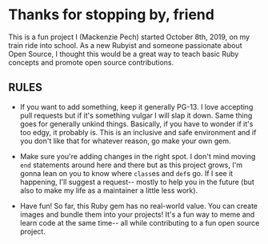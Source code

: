 # Thanks for stopping by, friend

This is a fun project I (Mackenzie Pech) started October 8th, 2019, on my train ride into school. As a new Rubyist and someone passionate about Open Source, I thought this would be a great way to teach basic Ruby concepts and promote open source contributions.

## RULES

- If you want to add something, keep it generally PG-13. I love accepting pull requests but if it's something vulgar I will slap it down. Same thing goes for generally unkind things. Basically, if you have to wonder if it's too edgy, it probably is. This is an inclusive and safe environment and if you don't like that for whatever reason, go make your own gem.

- Make sure you're adding changes in the right spot. I don't mind moving `end` statements around here and there but as this project grows, I'm gonna lean on you to know where `class`es and `def`s go. If I see it happening, I'll suggest a request-- mostly to help you in the future (but also to make my life as a maintainer a little less work).

- Have fun! So far, this Ruby gem has no real-world value. You can create images and bundle them into your projects! It's a fun way to meme and learn code at the same time-- all while contributing to a fun open source project.
